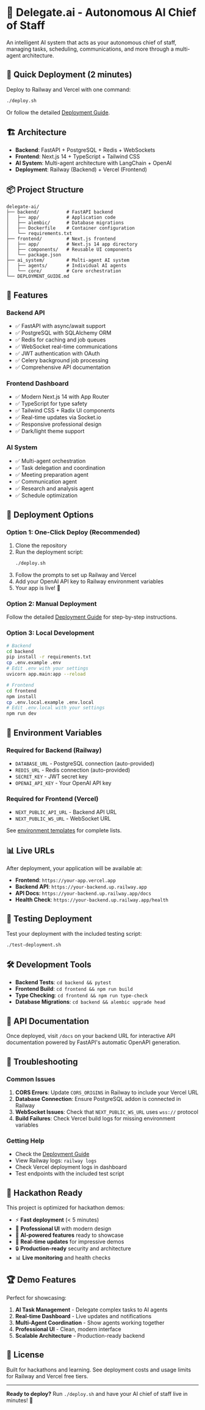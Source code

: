 # 🤖 Delegate.ai - Autonomous AI Chief of Staff

An intelligent AI system that acts as your autonomous chief of staff, managing tasks, scheduling, communications, and more through a multi-agent architecture.

## 🚀 Quick Deployment (2 minutes)

Deploy to Railway and Vercel with one command:

```bash
./deploy.sh
```

Or follow the detailed [Deployment Guide](DEPLOYMENT_GUIDE.md).

## 🏗️ Architecture

- **Backend**: FastAPI + PostgreSQL + Redis + WebSockets
- **Frontend**: Next.js 14 + TypeScript + Tailwind CSS
- **AI System**: Multi-agent architecture with LangChain + OpenAI
- **Deployment**: Railway (Backend) + Vercel (Frontend)

## 📦 Project Structure

```
delegate-ai/
├── backend/          # FastAPI backend
│   ├── app/          # Application code
│   ├── alembic/      # Database migrations
│   ├── Dockerfile    # Container configuration
│   └── requirements.txt
├── frontend/         # Next.js frontend
│   ├── app/          # Next.js 14 app directory
│   ├── components/   # Reusable UI components
│   └── package.json
├── ai_system/        # Multi-agent AI system
│   ├── agents/       # Individual AI agents
│   └── core/         # Core orchestration
└── DEPLOYMENT_GUIDE.md
```

## 🔧 Features

### Backend API
- ✅ FastAPI with async/await support
- ✅ PostgreSQL with SQLAlchemy ORM
- ✅ Redis for caching and job queues
- ✅ WebSocket real-time communications
- ✅ JWT authentication with OAuth
- ✅ Celery background job processing
- ✅ Comprehensive API documentation

### Frontend Dashboard
- ✅ Modern Next.js 14 with App Router
- ✅ TypeScript for type safety
- ✅ Tailwind CSS + Radix UI components
- ✅ Real-time updates via Socket.io
- ✅ Responsive professional design
- ✅ Dark/light theme support

### AI System
- ✅ Multi-agent orchestration
- ✅ Task delegation and coordination
- ✅ Meeting preparation agent
- ✅ Communication agent
- ✅ Research and analysis agent
- ✅ Schedule optimization

## 🚀 Deployment Options

### Option 1: One-Click Deploy (Recommended)

1. Clone the repository
2. Run the deployment script:
   ```bash
   ./deploy.sh
   ```
3. Follow the prompts to set up Railway and Vercel
4. Add your OpenAI API key to Railway environment variables
5. Your app is live! 🎉

### Option 2: Manual Deployment

Follow the detailed [Deployment Guide](DEPLOYMENT_GUIDE.md) for step-by-step instructions.

### Option 3: Local Development

```bash
# Backend
cd backend
pip install -r requirements.txt
cp .env.example .env
# Edit .env with your settings
uvicorn app.main:app --reload

# Frontend
cd frontend
npm install
cp .env.local.example .env.local
# Edit .env.local with your settings
npm run dev
```

## 🔑 Environment Variables

### Required for Backend (Railway)
- `DATABASE_URL` - PostgreSQL connection (auto-provided)
- `REDIS_URL` - Redis connection (auto-provided)
- `SECRET_KEY` - JWT secret key
- `OPENAI_API_KEY` - Your OpenAI API key

### Required for Frontend (Vercel)
- `NEXT_PUBLIC_API_URL` - Backend API URL
- `NEXT_PUBLIC_WS_URL` - WebSocket URL

See [environment templates](.env.production) for complete lists.

## 📊 Live URLs

After deployment, your application will be available at:

- **Frontend**: `https://your-app.vercel.app`
- **Backend API**: `https://your-backend.up.railway.app`
- **API Docs**: `https://your-backend.up.railway.app/docs`
- **Health Check**: `https://your-backend.up.railway.app/health`

## 🧪 Testing Deployment

Test your deployment with the included testing script:

```bash
./test-deployment.sh
```

## 🛠️ Development Tools

- **Backend Tests**: `cd backend && pytest`
- **Frontend Build**: `cd frontend && npm run build`
- **Type Checking**: `cd frontend && npm run type-check`
- **Database Migrations**: `cd backend && alembic upgrade head`

## 📖 API Documentation

Once deployed, visit `/docs` on your backend URL for interactive API documentation powered by FastAPI's automatic OpenAPI generation.

## 🔧 Troubleshooting

### Common Issues

1. **CORS Errors**: Update `CORS_ORIGINS` in Railway to include your Vercel URL
2. **Database Connection**: Ensure PostgreSQL addon is connected in Railway
3. **WebSocket Issues**: Check that `NEXT_PUBLIC_WS_URL` uses `wss://` protocol
4. **Build Failures**: Check Vercel build logs for missing environment variables

### Getting Help

- Check the [Deployment Guide](DEPLOYMENT_GUIDE.md)
- View Railway logs: `railway logs`
- Check Vercel deployment logs in dashboard
- Test endpoints with the included test script

## 🎯 Hackathon Ready

This project is optimized for hackathon demos:

- ⚡ **Fast deployment** (< 5 minutes)
- 🎨 **Professional UI** with modern design
- 🤖 **AI-powered features** ready to showcase
- 📱 **Real-time updates** for impressive demos
- 🔒 **Production-ready** security and architecture
- 📊 **Live monitoring** and health checks

## 🏆 Demo Features

Perfect for showcasing:

1. **AI Task Management** - Delegate complex tasks to AI agents
2. **Real-time Dashboard** - Live updates and notifications
3. **Multi-Agent Coordination** - Show agents working together
4. **Professional UI** - Clean, modern interface
5. **Scalable Architecture** - Production-ready backend

## 📄 License

Built for hackathons and learning. See deployment costs and usage limits for Railway and Vercel free tiers.

---

**Ready to deploy?** Run `./deploy.sh` and have your AI chief of staff live in minutes! 🚀